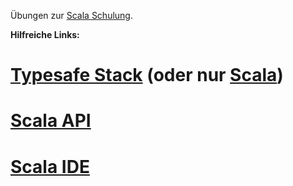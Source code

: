 Übungen zur [Scala Schulung](http://www.learnscala.de).

**Hilfreiche Links:**
# [Typesafe Stack](http://www.typesafe.com/stack/download) (oder nur [Scala](http://www.scala-lang.org/downloads))
# [Scala API](http://www.scala-lang.org/api/current/index.html)
# [Scala IDE](http://scala-ide.org/)